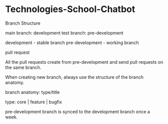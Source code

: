 # Technologies-School-Chatbot

Branch Structure

main branch: development test branch: pre-development

development - stable branch pre-development - working branch

pull request

All the pull requests create from pre-development and send pull requests on the same branch.

When creating new branch, always use the structure of the branch anatomy.

branch anatomy: type/title

type: core | feature | bugfix

pre-development branch is synced to the development branch once a week.

